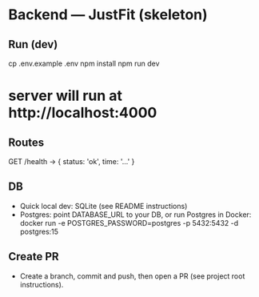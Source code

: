 # Backend — JustFit (skeleton)

## Run (dev)
cp .env.example .env
npm install
npm run dev
# server will run at http://localhost:4000

## Routes
GET /health  -> { status: 'ok', time: '...' }

## DB
- Quick local dev: SQLite (see README instructions)
- Postgres: point DATABASE_URL to your DB, or run Postgres in Docker:
  docker run -e POSTGRES_PASSWORD=postgres -p 5432:5432 -d postgres:15

## Create PR
- Create a branch, commit and push, then open a PR (see project root instructions).
